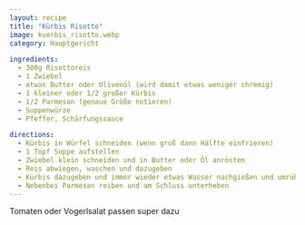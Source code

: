 ```yaml
---
layout: recipe
title: "Kürbis Risotto"
image: kuerbis_risotto.webp
category: Hauptgericht

ingredients:
  - 300g Risottoreis
  - 1 Zwiebel
  - etwas Butter oder Olivenöl (wird damit etwas weniger chremig)
  - 1 kleiner oder 1/2 großer Kürbis
  - 1/2 Parmesan (genaue Größe notieren)
  - Suppenwürze
  - Pfeffer, Schärfungssauce

directions:
  - Kürbis in Würfel schneiden (wenn groß dann Hälfte einfrieren)
  - 1 Topf Suppe aufstellen
  - Zwiebel klein schneiden und in Butter oder Öl anrösten
  - Reis abwiegen, waschen und dazugeben
  - Kürbis dazugeben und immer wieder etwas Wasser nachgießen und umrühren bis Risotto durch ist
  - Nebenbei Parmesan reiben und am Schluss unterheben
---
```


Tomaten oder Vogerlsalat passen super dazu